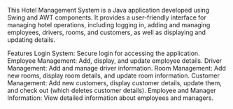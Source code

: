This Hotel Management System is a Java application developed using Swing and AWT components. It provides a user-friendly interface for managing hotel operations, including logging in, adding and managing employees, drivers, rooms, and customers, as well as displaying and updating details.

Features
Login System: Secure login for accessing the application.
Employee Management: Add, display, and update employee details.
Driver Management: Add and manage driver information.
Room Management: Add new rooms, display room details, and update room information.
Customer Management: Add new customers, display customer details, update them, and check out (which deletes customer details).
Employee and Manager Information: View detailed information about employees and managers.



